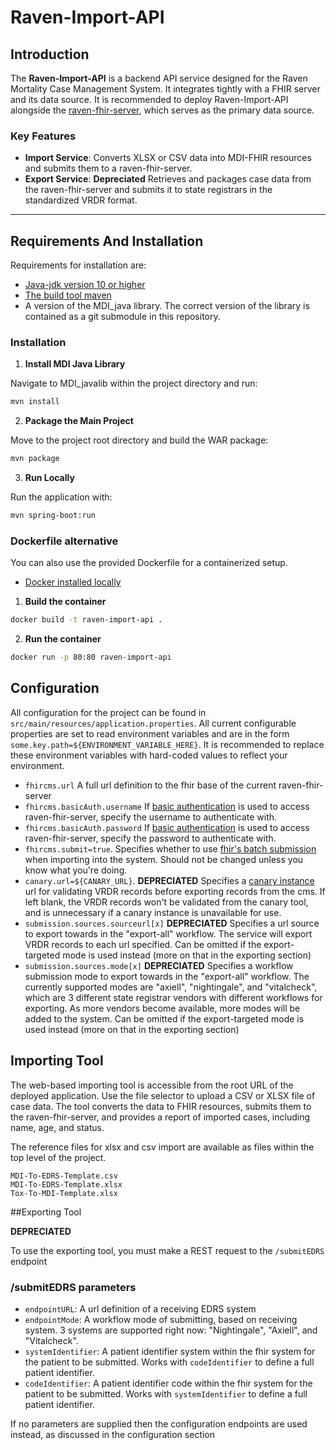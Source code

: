 # Raven-Import-API

## Introduction

The **Raven-Import-API** is a backend API service designed for the Raven Mortality Case Management System. It integrates tightly with a FHIR server and its data source. It is recommended to deploy Raven-Import-API alongside the [raven-fhir-server](https://github.com/MortalityReporting/raven-fhir-server), which serves as the primary data source.

### Key Features
- **Import Service**: Converts XLSX or CSV data into MDI-FHIR resources and submits them to a raven-fhir-server.
- **Export Service**: **Depreciated** Retrieves and packages case data from the raven-fhir-server and submits it to state registrars in the standardized VRDR format.

---

## Requirements And Installation

Requirements for installation are:
* [Java-jdk version 10 or higher](https://www.oracle.com/java/technologies/javase-downloads.html)
* [The build tool maven](http://maven.apache.org/)
* A version of the MDI_java library. The correct version of the library is contained as a git submodule in this repository.

### Installation

1. **Install MDI Java Library**

Navigate to MDI_javalib within the project directory and run:

```bash
mvn install
```

2. **Package the Main Project**
 
Move to the project root directory and build the WAR package:

```bash
mvn package
```

3. **Run Locally**

Run the application with:
    
```bash
mvn spring-boot:run
```

### Dockerfile alternative

You can also use the provided Dockerfile for a containerized setup.

* [Docker installed locally](https://www.docker.com/get-started)

1. **Build the container**

```bash
docker build -t raven-import-api .
```

2. **Run the container**

```bash
docker run -p 80:80 raven-import-api
```


## Configuration

All configuration for the project can be found in ```src/main/resources/application.properties```. All current configurable properties are set to read environment variables and are in the form ```some.key.path=${ENVIRONMENT_VARIABLE_HERE}```. It is recommended to replace these environment variables with hard-coded values to reflect your environment.

* ```fhircms.url``` A full url definition to the fhir base of the current raven-fhir-server
* ```fhircms.basicAuth.username``` If [basic authentication](https://swagger.io/docs/specification/authentication/basic-authentication/) is used to access raven-fhir-server, specify the username to authenticate with.
* ```fhircms.basicAuth.password``` If [basic authentication](https://swagger.io/docs/specification/authentication/basic-authentication/) is used to access raven-fhir-server, specify the password to authenticate with.
* ```fhircms.submit=true```. Specifies whether to use [fhir's batch submission](https://www.hl7.org/fhir/http.html#transaction) when importing into the system. Should not be changed unless you know what you're doing.
* ```canary.url=${CANARY_URL}```. **DEPRECIATED** Specifies a [canary instance](https://github.com/nightingaleproject/canary/) url for validating VRDR records before exporting records from the cms. If left blank, the VRDR records won't be validated from the canary tool, and is unnecessary if a canary instance is unavailable for use.
* ```submission.sources.sourceurl[x]```  **DEPRECIATED** Specifies a url source to export towards in the "export-all" workflow. The service will export VRDR records to each url specified. Can be omitted if the export-targeted mode is used instead (more on that in the exporting section)
* ```submission.sources.mode[x]```  **DEPRECIATED** Specifies a workflow submission mode to export towards in the "export-all" workflow. The currently supported modes are "axiell", "nightingale", and "vitalcheck", which are 3 different state registrar vendors with different workflows for exporting. As more vendors become available, more modes will be added to the system. Can be omitted if the export-targeted mode is used instead (more on that in the exporting section)

## Importing Tool
The web-based importing tool is accessible from the root URL of the deployed application. Use the file selector to upload a CSV or XLSX file of case data. The tool converts the data to FHIR resources, submits them to the raven-fhir-server, and provides a report of imported cases, including name, age, and status.

The reference files for xlsx and csv import are available as files within the top level of the project.
```
MDI-To-EDRS-Template.csv
MDI-To-EDRS-Template.xlsx
Tox-To-MDI-Template.xlsx
```

##Exporting Tool

**DEPRECIATED**

To use the exporting tool, you must make a REST request to the ```/submitEDRS``` endpoint
### /submitEDRS parameters

* `endpointURL`: A url definition of a receiving EDRS system
* `endpointMode`: A workflow mode of submitting, based on receiving system. 3 systems are supported right now: "Nightingale", "Axiell", and "Vitalcheck".
* `systemIdentifier`: A patient identifier system within the fhir system for the patient to be submitted. Works with `codeIdentifier` to define a full patient identifier.
* `codeIdentifier`: A patient identifier code within the fhir system for the patient to be submitted. Works with `systemIdentifier` to define a full patient identifier.

If no parameters are supplied then the configuration endpoints are used instead, as discussed in the configuration section
